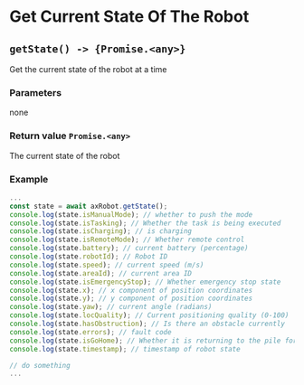 # Get Current State Of The Robot

## `getState() -> {Promise.<any>}`

Get the current state of the robot at a time

### Parameters

none

### Return value `Promise.<any>`

The current state of the robot

### Example

```javascript
...
const state = await axRobot.getState();
console.log(state.isManualMode); // whether to push the mode
console.log(state.isTasking); // Whether the task is being executed
console.log(state.isCharging); // is charging
console.log(state.isRemoteMode); // Whether remote control
console.log(state.battery); // current battery (percentage)
console.log(state.robotId); // Robot ID
console.log(state.speed); // current speed (m/s)
console.log(state.areaId); // current area ID
console.log(state.isEmergencyStop); // Whether emergency stop state
console.log(state.x); // x component of position coordinates
console.log(state.y); // y component of position coordinates
console.log(state.yaw); // current angle (radians)
console.log(state.locQuality); // Current positioning quality (0-100)
console.log(state.hasObstruction); // Is there an obstacle currently
console.log(state.errors); // fault code
console.log(state.isGoHome); // Whether it is returning to the pile for charging
console.log(state.timestamp); // timestamp of robot state

// do something
...
````

